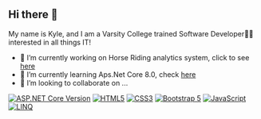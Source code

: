 ## Hi there 👋

My name is Kyle, and I am a Varsity College trained Software Developer👨‍🎓 interested in all things IT!

- 🔭 I’m currently working on Horse Riding analytics system, click to see [here](https://github.com/JoshuaSutherland43/WIL_2025)
- 🌱 I’m currently learning Aps.Net Core 8.0, check [here]()
- 👯 I’m looking to collaborate on ...

[![ASP.NET Core Version](https://img.shields.io/badge/ASP.NET%20Core-8.0-blue)](https://learn.microsoft.com/aspnet/core/)
[![HTML5](https://img.shields.io/badge/HTML5-E34F26?style=flat&logo=html5&logoColor=white)](https://developer.mozilla.org/en-US/docs/Web/HTML)
[![CSS3](https://img.shields.io/badge/CSS3-1572B6?style=flat&logo=css3&logoColor=white)](https://developer.mozilla.org/en-US/docs/Web/CSS)
[![Bootstrap 5](https://img.shields.io/badge/Bootstrap-5.0-7952B3?style=flat&logo=bootstrap&logoColor=white)](https://getbootstrap.com/)
[![JavaScript](https://img.shields.io/badge/JavaScript-F7DF1E?style=flat&logo=javascript&logoColor=black)](https://developer.mozilla.org/en-US/docs/Web/JavaScript)
[![LINQ](https://img.shields.io/badge/LINQ-512BD4?style=flat&logo=.net&logoColor=white)](https://learn.microsoft.com/dotnet/csharp/programming-guide/concepts/linq/)


<!--
**st10085208/st10085208** is a ✨ _special_ ✨ repository because its `README.md` (this file) appears on your GitHub profile.

Here are some ideas to get you started:

- 🔭 I’m currently working on ...
- 🌱 I’m currently learning ...
- 👯 I’m looking to collaborate on ...
- 🤔 I’m looking for help with ...
- 💬 Ask me about ...
- 📫 How to reach me: ...
- 😄 Pronouns: ...
- ⚡ Fun fact: ...

![Android](https://img.shields.io/badge/-Android-3DDC84?style=for-the-badge&logo=android&logoColor=white)
![React Native](https://img.shields.io/badge/-React%20Native-20232A?style=for-the-badge&logo=react&logoColor=61DAFB)
-->
